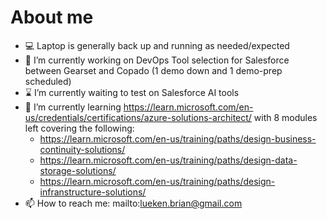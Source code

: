 # About me

- 💻 Laptop is generally back up and running as needed/expected
- 🔭 I’m currently working on DevOps Tool selection for Salesforce between Gearset and Copado (1 demo down and 1 demo-prep scheduled)
- ⌛ I’m currently waiting to test on Salesforce AI tools
- 🌱 I’m currently learning <https://learn.microsoft.com/en-us/credentials/certifications/azure-solutions-architect/> with 8 modules left covering the following:
  - <https://learn.microsoft.com/en-us/training/paths/design-business-continuity-solutions/>
  - <https://learn.microsoft.com/en-us/training/paths/design-data-storage-solutions/>
  - <https://learn.microsoft.com/en-us/training/paths/design-infranstructure-solutions/>
- 📫 How to reach me: mailto:lueken.brian@gmail.com
<!--
- 👯 I’m looking to collaborate on ...
- 🤔 I’m looking for help with ...
- 💬 Ask me about ...
- 😄 Pronouns: ...
- ⚡ Fun fact: ...
Emoji Ref: https://github.com/ikatyang/emoji-cheat-sheet/blob/master/README.md
--!>
